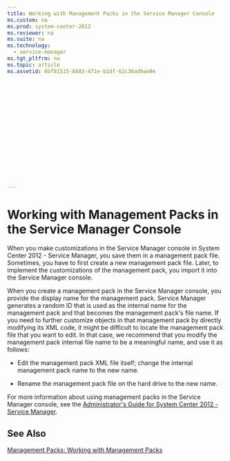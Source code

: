 ```yaml
---
title: Working with Management Packs in the Service Manager Console
ms.custom: na
ms.prod: system-center-2012
ms.reviewer: na
ms.suite: na
ms.technology: 
  - service-manager
ms.tgt_pltfrm: na
ms.topic: article
ms.assetid: 6bf81515-8883-471e-b1df-62c30ad9ae9e
 

















---
```

# Working with Management Packs in the Service Manager Console
When you make customizations in the Service Manager console in System Center 2012 - Service Manager, you save them in a management pack file. Sometimes, you have to first create a new management pack file. Later, to implement the customizations of the management pack, you import it into the Service Manager console.  
  
 When you create a management pack in the Service Manager console, you provide the display name for the management pack. Service Manager generates a random ID that is used as the internal name for the management pack and that becomes the management pack's file name. If you need to further customize objects in that management pack by directly modifying its XML code, it might be difficult to locate the management pack file that you want to edit. In that case, we recommend that you modify the management pack internal file name to be a meaningful name, and use it as follows:  
  
-   Edit the management pack XML file itself; change the internal management pack name to the new name.  
  
-   Rename the management pack file on the hard drive to the new name.  
  
 For more information about using management packs in the Service Manager console, see the [Administrator's Guide for System Center 2012 \- Service Manager](http://go.microsoft.com/fwlink/p/?LinkId=209669).  
  
## See Also  
 [Management Packs: Working with Management Packs](../Topic/Management%20Packs:%20Working%20with%20Management%20Packs.md)
